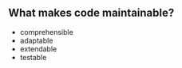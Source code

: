 What makes code maintainable?
-----------------------------

* comprehensible <!-- .element: class="fragment" -->
* adaptable <!-- .element: class="fragment" -->
* extendable <!-- .element: class="fragment" -->
* testable <!-- .element: class="fragment" -->
